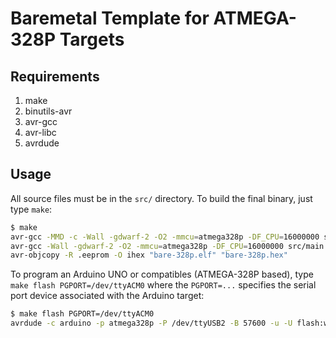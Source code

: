 # Baremetal Template for ATMEGA-328P Targets

## Requirements
1. make
1. binutils-avr
1. avr-gcc
1. avr-libc
1. avrdude

## Usage
All source files must be in the `src/` directory. To build the final binary, just type `make`:
```bash
$ make
avr-gcc -MMD -c -Wall -gdwarf-2 -O2 -mmcu=atmega328p -DF_CPU=16000000 src/main.c -o src/main.o
avr-gcc -Wall -gdwarf-2 -O2 -mmcu=atmega328p -DF_CPU=16000000 src/main.o   -o bare-328p.elf -Wl,-Map,bare-328p.map
avr-objcopy -R .eeprom -O ihex "bare-328p.elf" "bare-328p.hex"
```

To program an Arduino UNO or compatibles (ATMEGA-328P based), type `make flash PGPORT=/dev/ttyACM0` where the `PGPORT=...` specifies the serial port device associated with the Arduino target:
```bash
$ make flash PGPORT=/dev/ttyACM0
avrdude -c arduino -p atmega328p -P /dev/ttyUSB2 -B 57600 -u -U flash:w:"bare-328p.hex"
```
